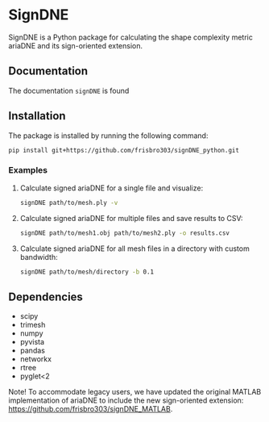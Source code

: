 # SignDNE
SignDNE is a Python package for calculating the shape complexity metric ariaDNE and its sign-oriented extension.

## Documentation
The documentation `signDNE` is found 

## Installation
The package is installed by running the following command:
```
pip install git+https://github.com/frisbro303/signDNE_python.git
```

### Examples

1. Calculate signed ariaDNE for a single file and visualize:
   ```bash
   signDNE path/to/mesh.ply -v
   ```

2. Calculate signed ariaDNE for multiple files and save results to CSV:
   ```bash
   signDNE path/to/mesh1.obj path/to/mesh2.ply -o results.csv
   ```

3. Calculate signed ariaDNE for all mesh files in a directory with custom bandwidth:
   ```bash
   signDNE path/to/mesh/directory -b 0.1
   ```


## Dependencies
- scipy
- trimesh
- numpy
- pyvista
- pandas
- networkx
- rtree
- pyglet<2


Note! To accommodate legacy users, we have updated the original MATLAB implementation of ariaDNE to include the new sign-oriented extension: 
https://github.com/frisbro303/signDNE_MATLAB.

